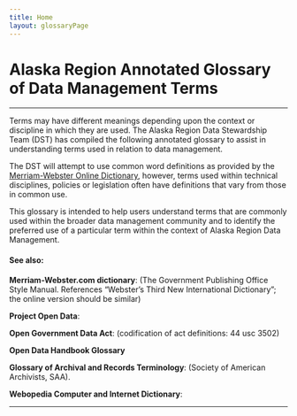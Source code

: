 ```yaml
---
title: Home
layout: glossaryPage
---
```


# Alaska Region Annotated Glossary of Data Management Terms 
___

Terms may have different meanings depending upon the context or discipline in which they are used. The Alaska Region Data Stewardship Team (DST) has compiled the following annotated glossary to assist in understanding terms used in relation to data management. 

The DST will attempt to use common word definitions as provided by the [Merriam-Webster Online Dictionary](http://www.merriam-webster.com/), however, terms used within technical disciplines, policies or legislation often have definitions that vary from those in common use. 

This glossary is intended to help users understand terms that are commonly used within the broader data management community and to identify the preferred use of a particular term within the context of Alaska Region Data Management. 

 
#### See also: 


**Merriam-Webster.com dictionary**: 
(The Government Publishing Office Style Manual. References “Webster’s Third New International Dictionary”; the online version should be similar) 

**Project Open Data**: 

**Open Government Data Act**: (codification of act definitions: 44 usc 3502) 

**Open Data Handbook Glossary** 

**Glossary of Archival and Records Terminology**: (Society of American Archivists, SAA). 

**Webopedia Computer and Internet Dictionary**:

___
